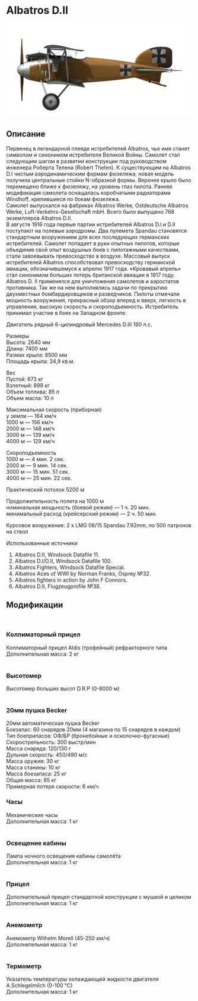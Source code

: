 # Albatros D.II  
  
![albatrosd2](../images/albatrosd2.png)  
  
## Описание  
  
Первенец в легендарной плеяде истребителей Albatros, чье имя станет символом и синонимом истребителя Великой Войны. Самолет стал следующим шагом в развитии конструкции под руководством инженера Роберта Телена (Robert Thelen). К существующим на Albatros D.I чистым аэродинамическим формам фюзеляжа, новая модель получила центральные стойки N-образной формы. Верхнее крыло было перемещено ближе к фюзеляжу, на уровень глаз пилота. Ранняя модификация самолета оснащалась коробчатыми радиаторами Windhoff, крепившиеся по бокам фюзеляжа.  
Самолет выпускался на фабриках Albatros Werke, Ostdeutsche Albatros Werke, Luft-Verkehrs-Gesellschaft mbH. Всего было выпущено 768 экземпляров Albatros D.II.  
В августе 1916 года первые партии истребителей Albatros D.I и D.II поступают на полевые аэродромы. Два пулемета Spandau становятся стандартным вооружением для всех последующих германских истребителей. Самолет попадает в руки опытных пилотов, которые объединив свой опыт воздушных боев с пилотажными качествами, стали завоевывать превосходство в воздухе. Массовый выпуск истребителей Albatros способствовал превосходству германской авиации, обозначившемуся к апрелю 1917 года. «Кровавый апрель» стал синонимом больших потерь британской авиации в 1917 году.  
Albatros D. II применялся для уничтожения самолетов и аэростатов противника. Так же на нем выполнялись задачи по прикрытию двухместных бомбардировщиков и разведчиков. Пилоты отмечали мощность вооружения, прекрасный обзор вперед и вверх, легкость в управлении, высокую скорость и скороподъемность. Истребитель принимал участие в боях на Западном фронте.  
  
Двигатель рядный 6-цилиндровый Mercedes D.III 160 л.с.  
  
Размеры  
Высота: 2640 мм  
Длина: 7400 мм  
Размах крыла: 8500 мм  
Площадь крыла:  24,9 кв.м.  
  
Вес  
Пустой: 673 кг  
Взлетный: 898 кг  
Объем топлива: 85 л  
Объем масла: 10 л  
  
Максимальная скорость (приборная)  
у земли — 164 км/ч  
1000 м — 156 км/ч  
2000 м — 148 км/ч  
3000 м — 139 км/ч  
4000 м — 129 км/ч  
  
Скороподъемность  
1000 м —  4 мин.  2 сек.  
2000 м —  9 мин. 14 сек.  
3000 м — 15 мин. 51 сек.  
4000 м — 25 мин. 22 сек.  
  
Практический потолок 5200 м  
  
Продолжительность полета на 1000 м  
номинальная мощьность (боевой режим) — 1 ч. 20 мин.  
минимальный расход (крейсерский режим) — 2 ч. 50 мин.  
  
Курсовое вооружение: 2 x LMG 08/15 Spandau 7.92mm, по 500 патронов на ствол  
  
Использованные источники  
1) Albatros D.II, Windsock Datafile 11.  
2) Albatros D.I/D.II, Windsock Datafile 100.  
3) Albatros Fighters, Windsock Datafile Special.  
4) Albatros Aces of WWI by Norman Franks, Osprey №32.  
5) Albatros fighters in action by John F Connors.  
6) Albatros D.II, Flugzeugprofile №38.  
  
## Модификации  
  ﻿
  
### Коллиматорный прицел  
  
Коллиматорный прицел Aldis (трофейный) рефракторного типа  
Дополнительная масса: 2 кг  
  ﻿
  
### Высотомер  
  
Высотомер больших высот D.R.P (0-8000 м)  
  ﻿
  
### 20мм пушка Becker  
  
20мм автоматическая пушка Becker  
Боезапас: 60 снарядов 20мм (4 магазина по 15 снарядов в каждом)  
Тип боеприпасов: ОФ/БР (бронебойные и осколочно-фугасные)  
Скорострельность: 300 выстр/мин  
Масса снаряда: 120/130 г  
Дульная скорость: 450/490 м/с  
Масса оружия: 30 кг  
Масса станины: 10 кг  
Масса боезапаса: 25 кг  
Общая масса: 65 кг  
Примерная потеря скорости: 6 км/ч  ﻿
  
### Часы  
  
Механические часы  
Дополнительная масса: 1 кг  
  ﻿
  
### Освещение кабины  
  
Лампа ночного освещения кабины самолёта  
Дополнительная масса: 1 кг  
  ﻿
  
### Прицел  
  
Дополнительный прицел стандартной конструкции с мушкой и целиком  
Дополнительная масса: 1 кг  
  ﻿
  
### Анемометр  
  
Анемометр Wilhelm Morell (45-250 км/ч)  
Дополнительная масса: 1 кг  
  ﻿
  
### Термометр  
  
Указатель температуры охлаждающей жидкости двигателя A.Schlegelmilch (0-100 °C)  
Дополнительная масса: 1 кг  
